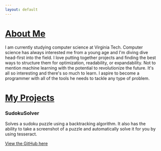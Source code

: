 ```yaml
---
layout: default
---
```

# <ins>About Me</ins>
I am currently studying computer science at Virginia Tech. Computer science has always interested me from a young age and I'm diving dive head-first into the field. I love putting together projects and finding the best ways to structure them for optimization, readability, or expandability. Not to mention machine learning with the potential to revolutionize the future. It's all so interesting and there's so much to learn. I aspire to become a programmer with all of the tools he needs to tackle any type of problem.
# <ins>My Projects</ins>
### SudokuSolver
Solves a sudoku puzzle using a backtracking algorithm. It also has the ability to take a screenshot of a puzzle and automatically solve it for you by using tesseract.

[View the GitHub here](https://github.com/ReeceYankey/SudokuSolver)
